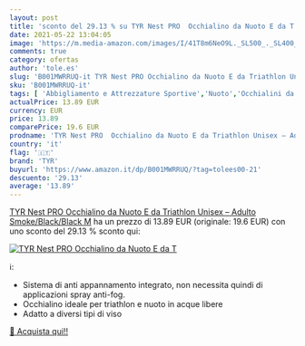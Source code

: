 ```yaml
---
layout: post
title: 'sconto del 29.13 % su TYR Nest PRO  Occhialino da Nuoto E da T  '
date: 2021-05-22 13:04:05
image: 'https://m.media-amazon.com/images/I/41T8m6NeO9L._SL500_._SL400_.jpg'
comments: true
category: ofertas
author: 'tole.es'
slug: 'B001MWRRUQ-it TYR Nest PRO Occhialino da Nuoto E da Triathlon Unisex –...'
sku: 'B001MWRRUQ-it'
tags: [ 'Abbigliamento e Attrezzature Sportive','Nuoto','Occhialini da nuoto','Sport acquatici','Sport e tempo libero','tyr', ]
actualPrice: 13.89 EUR
currency: EUR
price: 13.89
comparePrice: 19.6 EUR
prodname: 'TYR Nest PRO  Occhialino da Nuoto E da Triathlon Unisex – Adulto  Smoke/Black/Black  M'
country: 'it'
flag: '🇮🇹'
brand: 'TYR'
buyurl: 'https://www.amazon.it/dp/B001MWRRUQ/?tag=tolees00-21'
descuento: '29.13'
average: '13.89'
---
```


[TYR Nest PRO  Occhialino da Nuoto E da Triathlon Unisex – Adulto  Smoke/Black/Black  M](https://www.amazon.it/dp/B001MWRRUQ/?tag=tolees00-21) ha un prezzo di 13.89 EUR (originale: 19.6 EUR) con uno sconto del 29.13 % sconto qui:

[![TYR Nest PRO  Occhialino da Nuoto E da T](https://m.media-amazon.com/images/I/41T8m6NeO9L._SL500_._SL400_.jpg)](https://www.amazon.it/dp/B001MWRRUQ/?tag=tolees00-21)

ℹ️:

- Sistema di anti appannamento integrato, non necessita quindi di applicazioni spray anti-fog.
- Occhialino ideale per triathlon e nuoto in acque libere
- Adatto a diversi tipi di viso

[🛒 Acquista qui!!](https://www.amazon.it/dp/B001MWRRUQ/?tag=tolees00-21)
